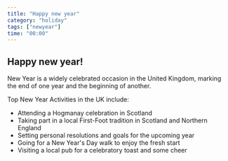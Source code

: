 ```yaml
---
title: "Happy new year"
category: "holiday"
tags: ["newyear"]
time: "00:00"
---
```


## Happy new year!

New Year is a widely celebrated occasion in the United Kingdom, marking the end of one year and the beginning of another.

Top New Year Activities in the UK include:

- Attending a Hogmanay celebration in Scotland
- Taking part in a local First-Foot tradition in Scotland and Northern England
- Setting personal resolutions and goals for the upcoming year
- Going for a New Year's Day walk to enjoy the fresh start
- Visiting a local pub for a celebratory toast and some cheer
